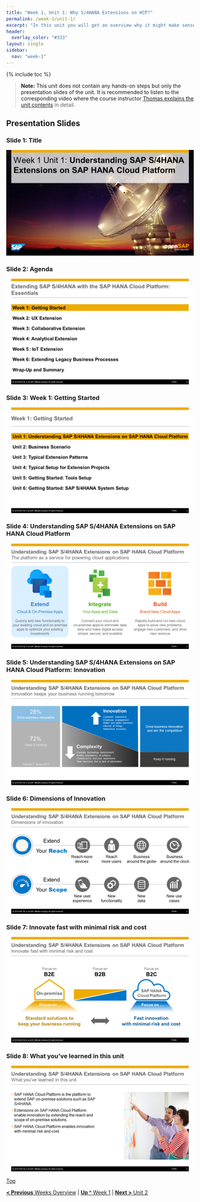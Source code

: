 ```yaml
---
title: "Week 1, Unit 1: Why S/4HANA Extensions on HCP?"
permalink: /week-1/unit-1/
excerpt: "In this unit you will get an overview why it might make sense to invest into these **SAP S/4HANA Extensions on SAP HANA Cloud Platform** which will be implemented during the course."
header:
  overlay_color: "#333"
layout: single
sidebar:
  nav: "week-1"
---
```

<a name="top"/>

{% include toc %}

> **Note:** This unit does not contain any hands-on steps but only the presentation slides of the unit. It is recommended to listen to the corresponding video where the course instructor [Thomas explains the unit contents](https://open.sap.com/courses/hcp3a1) in detail.

## Presentation Slides

### Slide 1: Title
<img src="./images/Slide1.PNG" alt=""/>

### Slide 2: Agenda
<img src="./images/Slide2.PNG" alt=""/>

### Slide 3: Week 1: Getting Started
<img src="./images/Slide3.PNG" alt=""/>

### Slide 4: Understanding SAP S/4HANA Extensions on SAP HANA Cloud Platform
<img src="./images/Slide4.PNG" alt=""/>

### Slide 5: Understanding SAP S/4HANA Extensions on SAP HANA Cloud Platform: Innovation
<img src="./images/Slide5.PNG" alt=""/>

### Slide 6: Dimensions of Innovation
<img src="./images/Slide6.PNG" alt=""/>

### Slide 7: Innovate fast with minimal risk and cost
<img src="./images/Slide7.PNG" alt=""/>

### Slide 8: What you've learned in this unit
<img src="./images/Slide8.PNG" alt=""/>

[Top](#top)


[**< Previous** Weeks Overview](../) | [**Up ^** Week 1](../) | [**Next >** Unit 2](../unit-2/)
